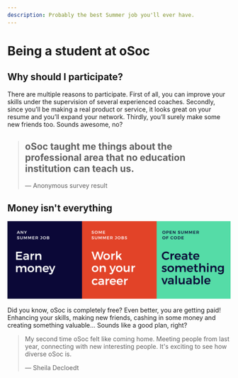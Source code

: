 ```yaml
---
description: Probably the best Summer job you'll ever have.
---
```


# Being a student at oSoc

## Why should I participate?

There are multiple reasons to participate. First of all, you can improve your skills under the supervision of several experienced coaches. Secondly, since you’ll be making a real product or service, it looks great on your resume and you’ll expand your network. Thirdly, you’ll surely make some new friends too. Sounds awesome, no?

> ## oSoc taught me things about the professional area that no education institution can teach us.
>
> — Anonymous survey result

## Money isn't everything

![Earn money, work on your career while creating something valuable.Boom.](../../.gitbook/assets/money-experience-valuable.png)

Did you know, oSoc is completely free? Even better, you are getting paid! Enhancing your skills, making new friends, cashing in some money and creating something valuable... Sounds like a good plan, right?

> My second time oSoc felt like coming home. Meeting people from last year, connecting with new interesting people. It's exciting to see how diverse oSoc is.  
>   
> — Sheila Decloedt

